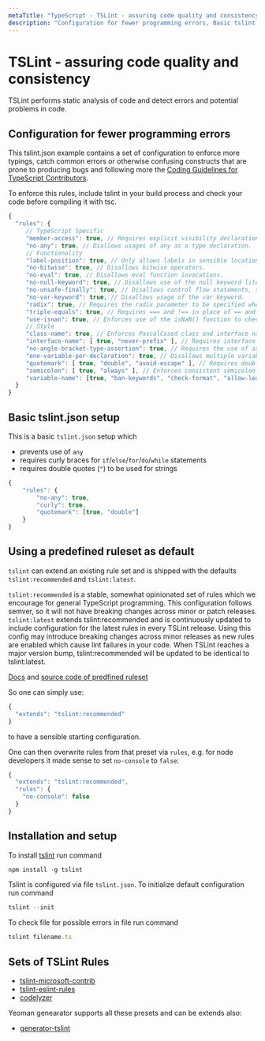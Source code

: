 ```yaml
---
metaTitle: "TypeScript - TSLint - assuring code quality and consistency"
description: "Configuration for fewer programming errors, Basic tslint.json setup, Using a predefined ruleset as default, Installation and setup, Sets of TSLint Rules"
---
```


# TSLint - assuring code quality and consistency


TSLint performs static analysis of code and detect errors and potential problems in code.



## Configuration for fewer programming errors


This tslint.json example contains a set of configuration to enforce more typings, catch common errors or otherwise confusing constructs that are prone to producing bugs and following more the [Coding Guidelines for TypeScript Contributors](https://github.com/Microsoft/TypeScript/wiki/Coding-guidelines).

To enforce this rules, include tslint in your build process and check your code before compiling it with tsc.

```ts
{
  "rules": {
     // TypeScript Specific
     "member-access": true, // Requires explicit visibility declarations for class members.
     "no-any": true, // Diallows usages of any as a type declaration.
     // Functionality
     "label-position": true, // Only allows labels in sensible locations.
     "no-bitwise": true, // Disallows bitwise operators.
     "no-eval": true, // Disallows eval function invocations.
     "no-null-keyword": true, // Disallows use of the null keyword literal.
     "no-unsafe-finally": true, // Disallows control flow statements, such as return, continue, break and throws in finally blocks.
     "no-var-keyword": true, // Disallows usage of the var keyword.
     "radix": true, // Requires the radix parameter to be specified when calling parseInt.
     "triple-equals": true, // Requires === and !== in place of == and !=.
     "use-isnan": true, // Enforces use of the isNaN() function to check for NaN references instead of a comparison to the NaN constant.
     // Style
     "class-name": true, // Enforces PascalCased class and interface names. 
     "interface-name": [ true, "never-prefix" ], // Requires interface names to begin with a capital ‘I’
     "no-angle-bracket-type-assertion": true, // Requires the use of as Type for type assertions instead of <Type>.
     "one-variable-per-declaration": true, // Disallows multiple variable definitions in the same declaration statement.
     "quotemark": [ true, "double", "avoid-escape" ], // Requires double quotes for string literals.
     "semicolon": [ true, "always" ], // Enforces consistent semicolon usage at the end of every statement.
     "variable-name": [true, "ban-keywords", "check-format", "allow-leading-underscore"] // Checks variable names for various errors. Disallows the use of certain TypeScript keywords (any, Number, number, String, string, Boolean, boolean, undefined) as variable or parameter. Allows only camelCased or UPPER_CASED variable names. Allows underscores at the beginning (only has an effect if “check-format” specified).
  }
}

```



## Basic tslint.json setup


This is a basic `tslint.json` setup which

- prevents use of `any`
- requires curly braces for `if`/`else`/`for`/`do`/`while` statements
- requires double quotes (`"`) to be used for strings

```ts
{
    "rules": {
        "no-any": true,
        "curly": true,
        "quotemark": [true, "double"]
    }
}

```



## Using a predefined ruleset as default


`tslint` can extend an existing rule set and is shipped with the defaults `tslint:recommended` and `tslint:latest`.

> 
`tslint:recommended` is a stable, somewhat opinionated set of rules which we encourage for general TypeScript programming. This configuration follows semver, so it will not have breaking changes across minor or patch releases.
`tslint:latest` extends tslint:recommended and is continuously updated to include configuration for the latest rules in every TSLint release. Using this config may introduce breaking changes across minor releases as new rules are enabled which cause lint failures in your code. When TSLint reaches a major version bump, tslint:recommended will be updated to be identical to tslint:latest.


[Docs](https://www.npmjs.com/package/tslint) and [source code of predfined ruleset](https://github.com/palantir/tslint/tree/master/src/configs)

So one can simply use:

```ts
{
  "extends": "tslint:recommended"
}

```

to have a sensible starting configuration.

One can then overwrite rules from that preset via `rules`, e.g. for node developers it made sense to set `no-console` to `false`:

```ts
{
  "extends": "tslint:recommended",
  "rules": {
    "no-console": false
  }
}

```



## Installation and setup


To install [tslint](https://github.com/palantir/tslint) run command

```ts
npm install -g tslint

```

Tslint is configured via file `tslint.json`. To initialize default configuration run command

```ts
tslint --init

```

To check file for possible errors in file run command

```ts
tslint filename.ts

```



## Sets of TSLint Rules


- [tslint-microsoft-contrib](https://github.com/Microsoft/tslint-microsoft-contrib)
- [tslint-eslint-rules](https://github.com/buzinas/tslint-eslint-rules)
- [codelyzer](https://github.com/mgechev/codelyzer)

Yeoman genearator supports all these presets and can be extends also:

- [generator-tslint](https://github.com/greybax/generator-tslint)

